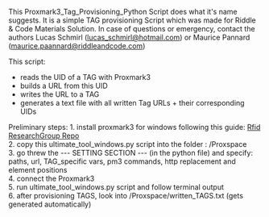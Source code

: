 This Proxmark3_Tag_Provisioning_Python Script does what it's name suggests.
It is a simple TAG provisioning Script which was made for Riddle & Code Materials Solution.
In case of questions or emergency, contact the authors Lucas Schmirl (lucas_schmirl@hotmail.com) or Maurice Pannard (maurice.paannard@riddleandcode.com)


This script:
  * reads the UID of a TAG with Proxmark3
  * builds a URL from this UID
  * writes the URL to a TAG
  * generates a text file with all written Tag URLs + their corresponding UIDs 
 
Preliminary steps:
               1. install proxmark3 for windows following this guide: [Rfid ResearchGroup Repo](https://github.com/RfidResearchGroup/proxmark3/blob/master/doc/md/Installation_Instructions/Windows-Installation-Instructions.md) <br />
               2. copy this ultimate_tool_windows.py script into the folder : /Proxspace <br />
               3. go threw the --- SETTING SECTION --- (in the python file) and specify: paths, url, TAG_specific vars, pm3 commands, http replacement and element positions <br />
               4. connect the Proxmark3 <br />
               5. run ultimate_tool_windows.py script and follow terminal output <br />
               6. after provisioning TAGS, look into /Proxspace/written_TAGS.txt (gets generated automatically) <br />
